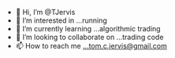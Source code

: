 - 👋 Hi, I’m @TJervis
- 👀 I’m interested in ...running
- 🌱 I’m currently learning ...algorithmic trading
- 💞️ I’m looking to collaborate on ...trading code
- 📫 How to reach me ...tom.c.jervis@gmail.com

<!---
TJervis/TJervis is a ✨ special ✨ repository because its `README.md` (this file) appears on your GitHub profile.
You can click the Preview link to take a look at your changes.
--->
